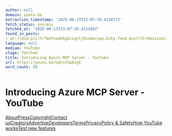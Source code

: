 ```yaml
---
author: null
domain: youtu.be
extraction_timestamp: '2025-06-13T23:07:39.413077Z'
fetch_status: success
fetched_at: '2025-06-13T23:07:39.413105Z'
found_in_posts:
- at://did:plc:hrfbbfswdebg5czgnlj6sobm/app.bsky.feed.post/3lr6kozinpt23
language: null
medium: YouTube
stage: fetched
title: Introducing Azure MCP Server - YouTube
url: https://youtu.be/UqtsfXpDvgI
word_count: 90
---
```


# Introducing Azure MCP Server - YouTube

[About](https://www.youtube.com/about/)[Press](https://www.youtube.com/about/press/)[Copyright](https://www.youtube.com/about/copyright/)[Contact us](/t/contact_us/)[Creators](https://www.youtube.com/creators/)[Advertise](https://www.youtube.com/ads/)[Developers](https://developers.google.com/youtube)[Terms](/t/terms)[Privacy](/t/privacy)[Policy & Safety](https://www.youtube.com/about/policies/)[How YouTube works](https://www.youtube.com/howyoutubeworks?utm_campaign=ytgen&utm_source=ythp&utm_medium=LeftNav&utm_content=txt&u=https%3A%2F%2Fwww.youtube.com%2Fhowyoutubeworks%3Futm_source%3Dythp%26utm_medium%3DLeftNav%26utm_campaign%3Dytgen)[Test new features](/new)